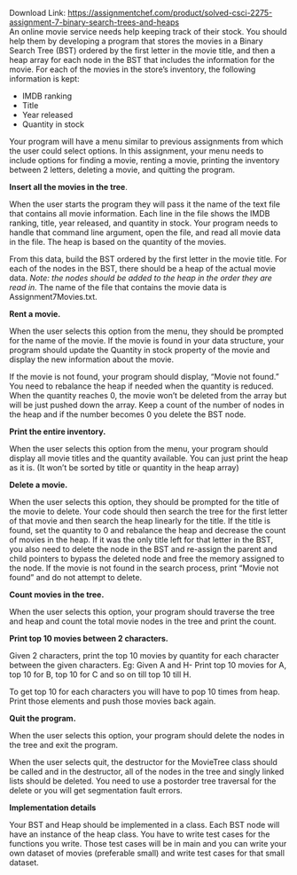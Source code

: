 Download Link: https://assignmentchef.com/product/solved-csci-2275-assignment-7-binary-search-trees-and-heaps
<br>
An online movie service needs help keeping track of their stock. You should help them by developing a program that stores the movies in a Binary Search Tree (BST) ordered by the first letter in the movie title, and then a heap array for each node in the BST that includes the information for the movie. For each of the movies in the store’s inventory, the following information is kept:




<ul>

 <li>IMDB ranking</li>

 <li>Title</li>

 <li>Year released</li>

 <li>Quantity in stock</li>

</ul>




Your program will have a menu similar to previous assignments from which the user could select options. In this assignment, your menu needs to include options for finding a movie, renting a movie, printing the inventory between 2 letters, deleting a movie, and quitting the program.




<strong>Insert all the movies in the tree</strong>.​

When the user starts the program they will pass it the name of the text file that contains all movie information. Each line in the file shows the IMDB ranking, title, year released, and quantity in stock. Your program needs to handle that command line argument, open the file, and read all movie data in the file.  The heap is based on the quantity of the movies.




From this data, build the BST ordered by the first letter in the movie title. For each of the nodes in the BST, there should be a heap of the actual movie data. <em>Note: the</em>​  <em> nodes should be added to the heap in the order they are read in.</em>​ The name of the file that contains the movie data is Assignment7Movies.txt.




<strong>Rent a movie. </strong>

When the user selects this option from the menu, they should be prompted for the name of the movie. If the movie is found in your data structure, your program should update the Quantity in stock property of the movie and display the new information about the movie.




If the movie is not found, your program should display, “Movie not found.”  You need to rebalance the heap if needed when the quantity is reduced. When the quantity reaches 0, the movie won’t be deleted from the array but will be just pushed down the array. Keep a count of the number of nodes in the heap and if the number becomes 0 you delete the BST node.




<strong>Print the entire inventory.</strong>

When the user selects this option from the menu, your program should display all movie titles and the quantity available. You can just print the heap as it is. (It won’t be sorted by title or quantity in the heap array)




<strong>Delete a movie.</strong>

When the user selects this option, they should be prompted for the title of the movie to delete. Your code should then search the tree for the first letter of that movie and then search the heap linearly for the title. If the title is found, set the quantity to 0 and rebalance the heap and decrease the count of movies in the heap. If it was the only title left for that letter in the BST, you also need to delete the node in the BST and re-assign the parent and child pointers to bypass the deleted node and free the memory assigned to the node. If the movie is not found in the search process, print “Movie not found” and do not attempt to delete.




<strong>Count movies in the tree. </strong>




When the user selects this option, your program should traverse the tree and heap and count the total movie nodes in the tree and print the count.




<strong>Print top 10 movies between 2 characters. </strong>

<strong> </strong>

Given 2 characters, print the top 10 movies by quantity for each character between the given characters. Eg: Given A and H- Print top 10 movies for A, top 10 for B, top 10 for C and so on till top 10 till H.




To get top 10 for each characters you will have to pop 10 times from heap. Print those elements and push those movies back again.

<strong> </strong>

<strong>Quit the program.</strong>

When the user selects this option, your program should delete the nodes in the tree and exit the program.




When the user selects quit, the destructor for the MovieTree class should be called and in the destructor, all of the nodes in the tree and singly linked lists should be deleted. You need to use a postorder tree traversal for the delete or you will get segmentation fault errors.

<strong> </strong>













<strong>Implementation details </strong>

Your BST and Heap should be implemented in a class. Each BST node will have an instance of the heap class. You have to write test cases for the functions you write. Those test cases will be in main and you can write your own dataset of movies (preferable small) and write test cases for that small dataset.


